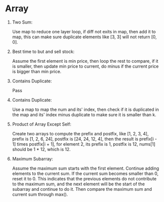 # Array

1. Two Sum:

   Use map to reduce one layer loop, if diff not exits in map, then add it to map, this can make sure duplicate elements like [3, 3] will not return [0, 0].

2. Best time to but and sell stock:

   Assume the first element is min price, then loop the rest to compare, if it is smaller, then update min price to current, do minus if the current price is bigger than min price.

3. Contains Duplicate:

   Pass

4. Contains Duplicate:

   Use a map to map the num and its' index, then check if it is duplicated in the map and its' index minus duplicate to make sure it is  smaller than k.

5. Product of Array Except Self:

   Create two arrays to compute the prefix and postfix, like [1, 2, 3, 4], prefix is [1, 2, 6, 24], postfix is [24, 24, 12, 4], then the result is prefix[i - 1] times postfix[i + 1], for element 2, its prefix is 1, postfix is 12, nums[1] should be 1 * 12, which is 12.

6. Maximum Subarray:

   Assume the maximum sum starts with the first element. Continue adding elements to the current sum. If the current sum becomes smaller than 0, reset it to 0. This indicates that the previous elements do not contribute to the maximum sum, and the next element will be the start of the subarray and continue to do it. Then compare the maximum sum and current sum through max().